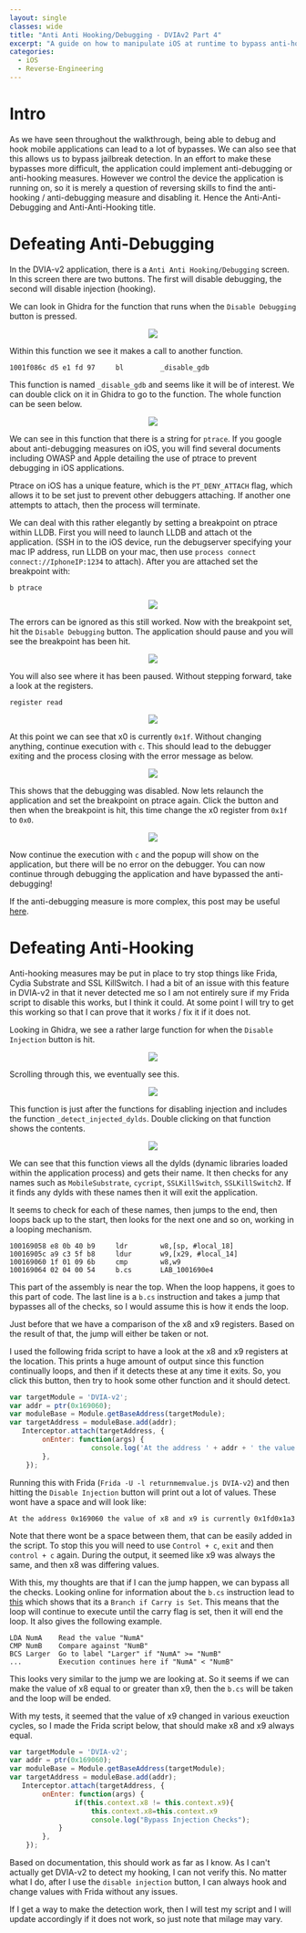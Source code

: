 ```yaml
---
layout: single
classes: wide
title: "Anti Anti Hooking/Debugging - DVIAv2 Part 4"
excerpt: "A guide on how to manipulate iOS at runtime to bypass anti-hooking and anti-debugging measures."
categories: 
  - iOS
  - Reverse-Engineering
---
```

<h1>Intro</h1>

As we have seen throughout the walkthrough, being able to debug and hook mobile applications can lead to a lot of bypasses. We can also see that this allows us to bypass jailbreak detection. In an effort to make these bypasses more difficult, the application could implement anti-debugging or anti-hooking measures. However we control the device the application is running on, so it is merely a question of reversing skills to find the anti-hooking / anti-debugging measure and disabling it. Hence the Anti-Anti-Debugging and Anti-Anti-Hooking title.

<h1>Defeating Anti-Debugging</h1>

In the DVIA-v2 application, there is a `Anti Anti Hooking/Debugging` screen. In this screen there are two buttons. The first will disable debugging, the second will disable injection (hooking). 

We can look in Ghidra for the function that runs when the `Disable Debugging` button is pressed. 

<p align="center"><a href="/images/iOS4-1.png"><img src="/images/iOS4-1.png"></a></p>

Within this function we see it makes a call to another function.

```
1001f086c d5 e1 fd 97     bl         _disable_gdb
```

This function is named `_disable_gdb` and seems like it will be of interest. We can double click on it in Ghidra to go to the function. The whole function can be seen below.

<p align="center"><a href="/images/iOS4-2.png"><img src="/images/iOS4-2.png"></a></p>

We can see in this function that there is a string for `ptrace`. If you google about anti-debugging measures on iOS, you will find several documents including OWASP and Apple detailing the use of ptrace to prevent debugging in iOS applications. 

Ptrace on iOS has a unique feature, which is the `PT_DENY_ATTACH` flag, which allows it to be set just to prevent other debuggers attaching. If another one attempts to attach, then the process will terminate. 

We can deal with this rather elegantly by setting a breakpoint on ptrace within LLDB. First you will need to launch LLDB and attach ot the application. (SSH in to the iOS device, run the debugserver specifying your mac IP address, run LLDB on your mac, then use `process connect connect://IphoneIP:1234` to attach). After you are attached set the breakpoint with:

```
b ptrace
```

<p align="center"><a href="/images/iOS4-3.png"><img src="/images/iOS4-3.png"></a></p>

The errors can be ignored as this still worked. Now with the breakpoint set, hit the `Disable Debugging` button. The application should pause and you will see the breakpoint has been hit. 

<p align="center"><a href="/images/iOS4-4.png"><img src="/images/iOS4-4.png"></a></p>

You will also see where it has been paused. Without stepping forward, take a look at the registers. 

```
register read
```

<p align="center"><a href="/images/iOS4-5.png"><img src="/images/iOS4-5.png"></a></p>

At this point we can see that x0 is currently `0x1f`. Without changing anything, continue execution with `c`. This should lead to the debugger exiting and the process closing with the error message as below.

<p align="center"><a href="/images/iOS4-6.png"><img src="/images/iOS4-6.png"></a></p>

This shows that the debugging was disabled. Now lets relaunch the application and set the breakpoint on ptrace again. Click the button and then when the breakpoint is hit, this time change the x0 register from `0x1f` to `0x0`.

<p align="center"><a href="/images/iOS4-7.png"><img src="/images/iOS4-7.png"></a></p>

Now continue the execution with `c` and the popup will show on the application, but there will be no error on the debugger. You can now continue through debugging the application and have bypassed the anti-debugging! 

If the anti-debugging measure is more complex, this post may be useful <a href="https://alexomara.com/blog/defeating-anti-debug-techniques-macos-ptrace-variants/">here</a>.

<h1>Defeating Anti-Hooking</h1>

Anti-hooking measures may be put in place to try stop things like Frida, Cydia Substrate and SSL KillSwitch. I had a bit of an issue with this feature in DVIA-v2 in that it never detected me so I am not entirely sure if my Frida script to disable this works, but I think it could. At some point I will try to get this working so that I can prove that it works / fix it if it does not. 

Looking in Ghidra, we see a rather large function for when the `Disable Injection` button is hit.

<p align="center"><a href="/images/iOS4-8.png"><img src="/images/iOS4-8.png"></a></p>

Scrolling through this, we eventually see this.

<p align="center"><a href="/images/iOS4-9.png"><img src="/images/iOS4-9.png"></a></p>

This function is just after the functions for disabling injection and includes the function `_detect_injected_dylds`. Double clicking on that function shows the contents.

<p align="center"><a href="/images/iOS4-10.png"><img src="/images/iOS4-10.png"></a></p>

We can see that this function views all the dylds (dynamic libraries loaded within the application process) and gets their name. It then checks for any names such as `MobileSubstrate`, `cycript`, `SSLKillSwitch`, `SSLKillSwitch2`. If it finds any dylds with these names then it will exit the application. 

It seems to check for each of these names, then jumps to the end, then loops back up to the start, then looks for the next one and so on, working in a looping mechanism. 

``` 
100169058 e8 0b 40 b9     ldr        w8,[sp, #local_18]
10016905c a9 c3 5f b8     ldur       w9,[x29, #local_14]
100169060 1f 01 09 6b     cmp        w8,w9
100169064 02 04 00 54     b.cs       LAB_1001690e4
```

This part of the assembly is near the top. When the loop happens, it goes to this part of code. The last line is a `b.cs` instruction and takes a jump that bypasses all of the checks, so I would assume this is how it ends the loop. 

Just before that we have a comparison of the x8 and x9 registers. Based on the result of that, the jump will either be taken or not. 

I used the following frida script to have a look at the x8 and x9 registers at the location. This prints a huge amount of output since this function continually loops, and then if it detects these at any time it exits. So, you click this button, then try to hook some other function and it should detect. 

```javascript
var targetModule = 'DVIA-v2';
var addr = ptr(0x169060);
var moduleBase = Module.getBaseAddress(targetModule);
var targetAddress = moduleBase.add(addr);
   Interceptor.attach(targetAddress, {
        onEnter: function(args) {
                    console.log('At the address ' + addr + ' the value of x8 and x9 is currently ' + this.context.x8 + this.context.x9);
        },
    });
```

Running this with Frida (`Frida -U -l returnmemvalue.js DVIA-v2`) and then hitting the `Disable Injection` button will print out a lot of values. These wont have a space and will look like:

```
At the address 0x169060 the value of x8 and x9 is currently 0x1fd0x1a3
```

Note that there wont be a space between them, that can be easily added in the script. To stop this you will need to use `Control + c`, `exit` and then `control + c` again. During the output, it seemed like x9 was always the same, and then x8 was differing values.

With this, my thoughts are that if I can the jump happen, we can bypass all the checks. Looking online for information about the `b.cs` instruction lead to <a href="https://www.c64-wiki.com/wiki/BCS">this</a> which shows that its a `Branch if Carry is Set`. This means that the loop will continue to execute until the carry flag is set, then it will end the loop. It also gives the following example.

```
LDA NumA    Read the value "NumA"
CMP NumB    Compare against "NumB"
BCS Larger  Go to label "Larger" if "NumA" >= "NumB"
...         Execution continues here if "NumA" < "NumB"
```

This looks very similar to the jump we are looking at. So it seems if we can make the value of x8 equal to or greater than x9, then the `b.cs` will be taken and the loop will be ended. 

With my tests, it seemed that the value of x9 changed in various exeuction cycles, so I made the Frida script below, that should make x8 and x9 always equal. 

```javascript
var targetModule = 'DVIA-v2';
var addr = ptr(0x169060);
var moduleBase = Module.getBaseAddress(targetModule);
var targetAddress = moduleBase.add(addr);
   Interceptor.attach(targetAddress, {
        onEnter: function(args) {
                if(this.context.x8 != this.context.x9){
                    this.context.x8=this.context.x9
                    console.log("Bypass Injection Checks");
            }
        },
    });
```

Based on documentation, this should work as far as I know. As I can't actually get DVIA-v2 to detect my hooking, I can not verify this. No matter what I do, after I use the `disable injection` button, I can always hook and change values with Frida without any issues. 

If I get a way to make the detection work, then I will test my script and I will update accordingly if it does not work, so just note that milage may vary. 